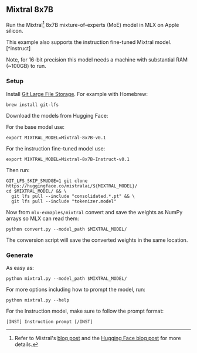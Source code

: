 ## Mixtral 8x7B

Run the Mixtral[^mixtral] 8x7B mixture-of-experts (MoE) model in MLX on Apple silicon.

This example also supports the instruction fine-tuned Mixtral model.[^instruct]

Note, for 16-bit precision this model needs a machine with substantial RAM (~100GB) to run.

### Setup

Install [Git Large File
Storage](https://docs.github.com/en/repositories/working-with-files/managing-large-files/installing-git-large-file-storage).
For example with Homebrew:

```
brew install git-lfs
```

Download the models from Hugging Face:

For the base model use:

```
export MIXTRAL_MODEL=Mixtral-8x7B-v0.1
```

For the instruction fine-tuned model use:

```
export MIXTRAL_MODEL=Mixtral-8x7B-Instruct-v0.1
```

Then run:

```
GIT_LFS_SKIP_SMUDGE=1 git clone https://huggingface.co/mistralai/${MIXTRAL_MODEL}/
cd $MIXTRAL_MODEL/ && \
  git lfs pull --include "consolidated.*.pt" && \
  git lfs pull --include "tokenizer.model"
```

Now from `mlx-exmaples/mixtral` convert and save the weights as NumPy arrays so
MLX can read them:

```
python convert.py --model_path $MIXTRAL_MODEL/
```

The conversion script will save the converted weights in the same location.

### Generate

As easy as:

```
python mixtral.py --model_path $MIXTRAL_MODEL/
```

For more options including how to prompt the model, run:

```
python mixtral.py --help
```

For the Instruction model, make sure to follow the prompt format:

```
[INST] Instruction prompt [/INST]
```

[^mixtral]: Refer to Mistral's [blog post](https://mistral.ai/news/mixtral-of-experts/) and the [Hugging Face blog post](https://huggingface.co/blog/mixtral) for more details.
[^instruc]: Refer to the [Hugging Face repo](https://huggingface.co/mistralai/Mixtral-8x7B-Instruct-v0.1) for more
details
